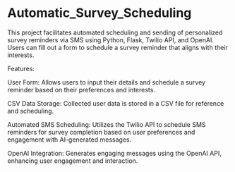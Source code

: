 # Automatic_Survey_Scheduling

This project facilitates automated scheduling and sending of personalized survey reminders via SMS using Python, Flask, Twilio API, and OpenAI. Users can fill out a form to schedule a survey reminder that aligns with their interests.

Features:

User Form: Allows users to input their details and schedule a survey reminder based on their preferences and interests.

CSV Data Storage: Collected user data is stored in a CSV file for reference and scheduling.

Automated SMS Scheduling: Utilizes the Twilio API to schedule SMS reminders for survey completion based on user preferences and engagement with AI-generated messages.

OpenAI Integration: Generates engaging messages using the OpenAI API, enhancing user engagement and interaction.
